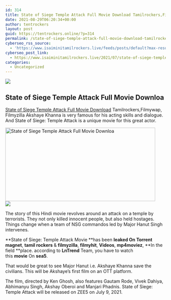 ```yaml
---
id: 314
title: State of Siege Temple Attack Full Movie Download Tamilrockers,Filmywap, Filmyzilla
date: 2021-08-29T06:20:34+00:00
author: tentrockers
layout: post
guid: https://tentrockers.online/?p=314
permalink: /state-of-siege-temple-attack-full-movie-download-tamilrockersfilmywap-filmyzilla/
cyberseo_rss_source:
  - 'https://www.isaiminitamilrockers.live/feeds/posts/default?max-results=150&start-index=1'
cyberseo_post_link:
  - https://www.isaiminitamilrockers.live/2021/07/state-of-siege-temple-attack-full-movie.html
categories:
  - Uncategorized
---
```

<div class="media_block">
  <img src="https://1.bp.blogspot.com/-4Z3nleJ8j6A/YOfxANbfOtI/AAAAAAAABBI/6L2NwZ8QKMwTYr7dt8YyiZPFjjVWGTY0gCLcBGAsYHQ/s72-w471-h230-c/State-of-Siege-Temple-Attack.jpg" class="media_thumbnail" />
</div>

<meta content="State of Siege Temple Attack Full Movie Downloa State of Siege Temple Attack Full Movie Download Tamilrockers,Filmywap, Filmyzilla Akshaye ..." name="twitter:description" />

  


<center>
</center>

## State of Siege Temple Attack Full Movie Downloa

[State of Siege Temple Attack Full Movie Download](https://www.tamilrockers.co.nz/state-of-siege-movie-download-1080p-720p-tamilrockersfilmywap-filmyzilla/) Tamilrockers,Filmywap, Filmyzilla Akshaye Khanna is very famous for his acting skills and dialogue. And State of Siege: Temple Attack is a unique movie for this great actor.

<div class="separator">
  <a href="https://1.bp.blogspot.com/-4Z3nleJ8j6A/YOfxANbfOtI/AAAAAAAABBI/6L2NwZ8QKMwTYr7dt8YyiZPFjjVWGTY0gCLcBGAsYHQ/s1890/State-of-Siege-Temple-Attack.jpg"><img loading="lazy" alt="State of Siege Temple Attack Full Movie Downloa" border="0" data-original-height="1080" data-original-width="1890" height="230" src="https://1.bp.blogspot.com/-4Z3nleJ8j6A/YOfxANbfOtI/AAAAAAAABBI/6L2NwZ8QKMwTYr7dt8YyiZPFjjVWGTY0gCLcBGAsYHQ/w471-h230/State-of-Siege-Temple-Attack.jpg" width="471" /></a>
</div>

<div class="separator">
  <a href="https://www.tamilrockers.co.nz/state-of-siege-movie-download-1080p-720p-tamilrockersfilmywap-filmyzilla/"><img border="0" data-original-height="250" data-original-width="300" src="https://1.bp.blogspot.com/-nfbzYVobUik/YMlpOerzdgI/AAAAAAAAA3Y/aAupsOUs_WMY6Lv7R1OtZhI6OqaRh-YAwCPcBGAYYCw/s0/e854879156f0849f3d27a89db88ed039.png" /></a>
</div>

The story of this Hindi movie revolves around an attack on a temple by terrorists. They not only killed innocent people, but also held hostages. Things change when a team of NSG commandos led by Major Hanut Singh intervenes.

**State of Siege: Temple Attack Movie&nbsp;**has been&nbsp;**leaked&nbsp;**On**&nbsp;Torrent magnet**,&nbsp;**tamil rockers&nbsp;**&&nbsp;**filmyzilla**,&nbsp;**filmyhit**,&nbsp;**Videos**,&nbsp;**mp4moviez**,&nbsp;**In the field&nbsp;**place. according to&nbsp;**LnTrend**&nbsp;Team, you have to watch this&nbsp;**movie**&nbsp;On&nbsp;**sea5**.

That would be great to see Major Hanut i.e. Akshaye Khanna save the civilians. This will be Akshaye’s first film on an OTT platform.

The film, directed by Ken Ghosh, also features Gautam Rode, Vivek Dahiya, Abhimanyu Singh, Akshay Oberoi and Manjari Phadnis. State of Siege: Temple Attack will be released on ZEE5 on July 9, 2021.

<center>
</center>